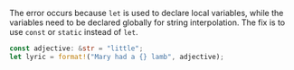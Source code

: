 The error occurs because `let` is used to declare local variables, while the variables need to be declared globally for string interpolation. The fix is to use `const` or `static` instead of `let`.

```rs
const adjective: &str = "little";
let lyric = format!("Mary had a {} lamb", adjective);
```
